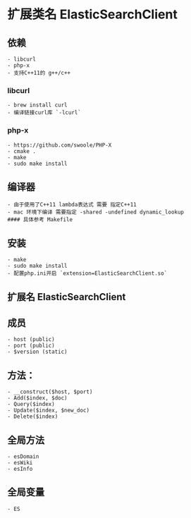 # 扩展类名 ElasticSearchClient

## 依赖
    - libcurl
    - php-x
    - 支持C++11的 g++/c++

### libcurl
    - brew install curl 
    - 编译链接curl库 `-lcurl`

### php-x
    - https://github.com/swoole/PHP-X
    - cmake .
    - make
    - sudo make install

## 编译器
    - 由于使用了C++11 lambda表达式 需要 指定C++11
    - mac 环境下编译 需要指定 -shared -undefined dynamic_lookup
    #### 具体参考 Makefile


## 安装
    - make
    - sudo make install
    - 配置php.ini开启 `extension=ElasticSearchClient.so`

## 扩展名 ElasticSearchClient

## 成员
    - host (public)
    - port (public)
    - $version (static)

## 方法：
    - __construct($host, $port)
    - Add($index, $doc)
    - Query($index)
    - Update($index, $new_doc)
    - Delete($index)

## 全局方法
    - esDomain 
    - esWiki
    - esInfo

## 全局变量
    - ES


